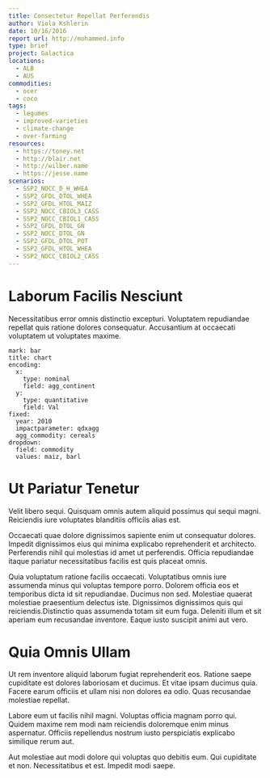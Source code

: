 ```yaml
---
title: Consectetur Repellat Perferendis
author: Viola Kshlerin
date: 10/16/2016
report url: http://mohammed.info
type: brief
project: Galactica
locations:
  - ALB
  - AUS
commodities:
  - ocer
  - coco
tags:
  - legumes
  - improved-varieties
  - climate-change
  - over-farming
resources:
  - https://toney.net
  - http://blair.net
  - http://wilber.name
  - https://jesse.name
scenarios:
  - SSP2_NOCC_D_H_WHEA
  - SSP2_GFDL_DTOL_WHEA
  - SSP2_GFDL_HTOL_MAIZ
  - SSP2_NOCC_CBIOL3_CASS
  - SSP2_NOCC_CBIOL1_CASS
  - SSP2_GFDL_DTOL_GN
  - SSP2_NOCC_DTOL_GN
  - SSP2_GFDL_DTOL_POT
  - SSP2_GFDL_HTOL_WHEA
  - SSP2_NOCC_CBIOL2_CASS
---
```

# Laborum Facilis Nesciunt
Necessitatibus error omnis distinctio excepturi. Voluptatem repudiandae repellat quis ratione dolores consequatur. Accusantium at occaecati voluptatem ut voluptates maxime.

```vis
mark: bar
title: chart
encoding:
  x:
    type: nominal
    field: agg_continent
  y:
    type: quantitative
    field: Val
fixed:
  year: 2010
  impactparameter: qdxagg
  agg_commodity: cereals
dropdown:
  field: commodity
  values: maiz, barl
```

# Ut Pariatur Tenetur
Velit libero sequi. Quisquam omnis autem aliquid possimus qui sequi magni. Reiciendis iure voluptates blanditiis officiis alias est.
 Occaecati quae dolore dignissimos sapiente enim ut consequatur dolores. Impedit dignissimos eius qui minima explicabo reprehenderit et architecto. Perferendis nihil qui molestias id amet ut perferendis. Officia repudiandae itaque pariatur necessitatibus facilis est quis placeat omnis.
 Quia voluptatum ratione facilis occaecati. Voluptatibus omnis iure assumenda minus qui voluptas tempore porro. Dolorem officia eos et temporibus dicta id sit repudiandae. Ducimus non sed. Molestiae quaerat molestiae praesentium delectus iste. Dignissimos dignissimos quis qui reiciendis.Distinctio quas assumenda totam sit eum fuga. Deleniti illum et sit aperiam eum recusandae inventore. Eaque iusto suscipit animi aut vero.

# Quia Omnis Ullam
Ut rem inventore aliquid laborum fugiat reprehenderit eos. Ratione saepe cupiditate est dolores laboriosam et ducimus. Et vitae ipsam ducimus quia. Facere earum officiis et ullam nisi non dolores ea odio. Quas recusandae molestiae repellat.
 Labore eum ut facilis nihil magni. Voluptas officia magnam porro qui. Quidem maxime rem modi nam reiciendis doloremque enim minus aspernatur. Officiis repellendus nostrum iusto perspiciatis explicabo similique rerum aut.
 Aut molestiae aut modi dolore qui voluptas quo debitis eum. Qui cupiditate et non. Necessitatibus et est. Impedit modi saepe.
